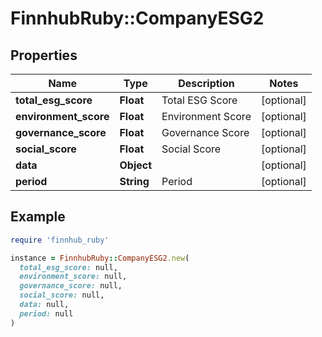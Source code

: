# FinnhubRuby::CompanyESG2

## Properties

| Name | Type | Description | Notes |
| ---- | ---- | ----------- | ----- |
| **total_esg_score** | **Float** | Total ESG Score | [optional] |
| **environment_score** | **Float** | Environment Score | [optional] |
| **governance_score** | **Float** | Governance Score | [optional] |
| **social_score** | **Float** | Social Score | [optional] |
| **data** | **Object** |  | [optional] |
| **period** | **String** | Period | [optional] |

## Example

```ruby
require 'finnhub_ruby'

instance = FinnhubRuby::CompanyESG2.new(
  total_esg_score: null,
  environment_score: null,
  governance_score: null,
  social_score: null,
  data: null,
  period: null
)
```

